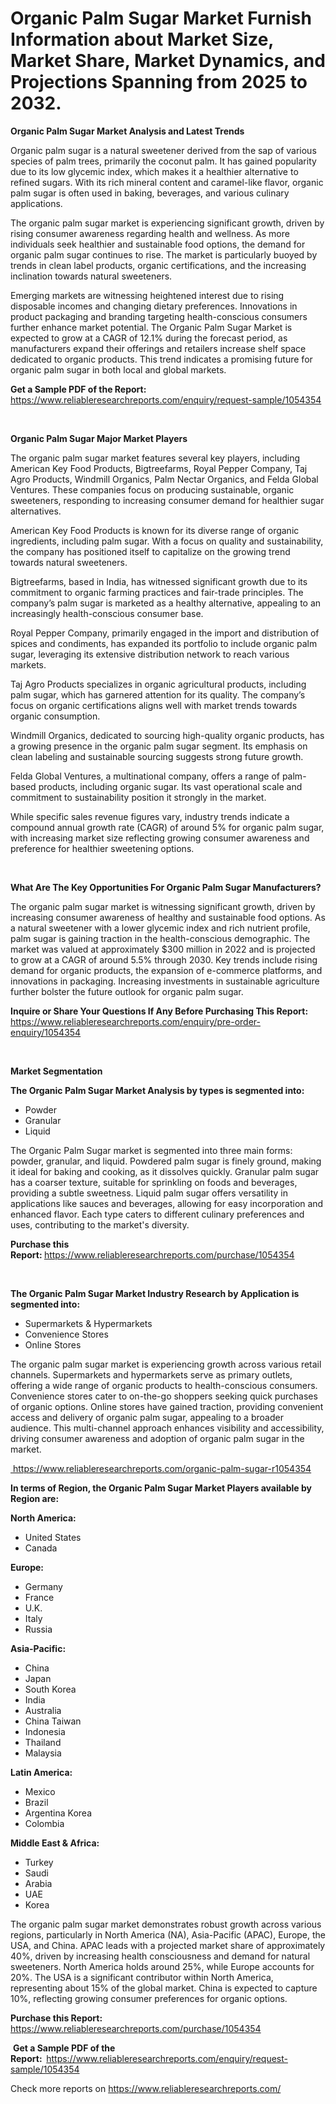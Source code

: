 <p><h1>Organic Palm Sugar Market Furnish Information about Market Size, Market Share, Market Dynamics, and Projections Spanning from 2025 to 2032.</h1></p><p><strong>Organic Palm Sugar Market Analysis and Latest Trends</strong></p>
<p><p>Organic palm sugar is a natural sweetener derived from the sap of various species of palm trees, primarily the coconut palm. It has gained popularity due to its low glycemic index, which makes it a healthier alternative to refined sugars. With its rich mineral content and caramel-like flavor, organic palm sugar is often used in baking, beverages, and various culinary applications.</p><p>The organic palm sugar market is experiencing significant growth, driven by rising consumer awareness regarding health and wellness. As more individuals seek healthier and sustainable food options, the demand for organic palm sugar continues to rise. The market is particularly buoyed by trends in clean label products, organic certifications, and the increasing inclination towards natural sweeteners.</p><p>Emerging markets are witnessing heightened interest due to rising disposable incomes and changing dietary preferences. Innovations in product packaging and branding targeting health-conscious consumers further enhance market potential. The Organic Palm Sugar Market is expected to grow at a CAGR of 12.1% during the forecast period, as manufacturers expand their offerings and retailers increase shelf space dedicated to organic products. This trend indicates a promising future for organic palm sugar in both local and global markets.</p></p>
<p><strong>Get a Sample PDF of the Report:&nbsp;</strong> <a href="https://www.reliableresearchreports.com/enquiry/request-sample/1054354?utm_campaign=2662&utm_medium=2&utm_source=Github&utm_content=ia&utm_term=07042025&utm_id=organic-palm-sugar">https://www.reliableresearchreports.com/enquiry/request-sample/1054354</a></p>
<p>&nbsp;</p>
<p><strong>Organic Palm Sugar Major Market Players</strong></p>
<p><p>The organic palm sugar market features several key players, including American Key Food Products, Bigtreefarms, Royal Pepper Company, Taj Agro Products, Windmill Organics, Palm Nectar Organics, and Felda Global Ventures. These companies focus on producing sustainable, organic sweeteners, responding to increasing consumer demand for healthier sugar alternatives.</p><p>American Key Food Products is known for its diverse range of organic ingredients, including palm sugar. With a focus on quality and sustainability, the company has positioned itself to capitalize on the growing trend towards natural sweeteners.</p><p>Bigtreefarms, based in India, has witnessed significant growth due to its commitment to organic farming practices and fair-trade principles. The company’s palm sugar is marketed as a healthy alternative, appealing to an increasingly health-conscious consumer base.</p><p>Royal Pepper Company, primarily engaged in the import and distribution of spices and condiments, has expanded its portfolio to include organic palm sugar, leveraging its extensive distribution network to reach various markets.</p><p>Taj Agro Products specializes in organic agricultural products, including palm sugar, which has garnered attention for its quality. The company’s focus on organic certifications aligns well with market trends towards organic consumption.</p><p>Windmill Organics, dedicated to sourcing high-quality organic products, has a growing presence in the organic palm sugar segment. Its emphasis on clean labeling and sustainable sourcing suggests strong future growth.</p><p>Felda Global Ventures, a multinational company, offers a range of palm-based products, including organic sugar. Its vast operational scale and commitment to sustainability position it strongly in the market.</p><p>While specific sales revenue figures vary, industry trends indicate a compound annual growth rate (CAGR) of around 5% for organic palm sugar, with increasing market size reflecting growing consumer awareness and preference for healthier sweetening options.</p></p>
<p>&nbsp;</p>
<p><strong>What Are The Key Opportunities For Organic Palm Sugar Manufacturers?</strong></p>
<p><p>The organic palm sugar market is witnessing significant growth, driven by increasing consumer awareness of healthy and sustainable food options. As a natural sweetener with a lower glycemic index and rich nutrient profile, palm sugar is gaining traction in the health-conscious demographic. The market was valued at approximately $300 million in 2022 and is projected to grow at a CAGR of around 5.5% through 2030. Key trends include rising demand for organic products, the expansion of e-commerce platforms, and innovations in packaging. Increasing investments in sustainable agriculture further bolster the future outlook for organic palm sugar.</p></p>
<p><strong>Inquire or Share Your Questions If Any Before Purchasing This Report:</strong> <a href="https://www.reliableresearchreports.com/enquiry/pre-order-enquiry/1054354?utm_campaign=2662&utm_medium=2&utm_source=Github&utm_content=ia&utm_term=07042025&utm_id=organic-palm-sugar">https://www.reliableresearchreports.com/enquiry/pre-order-enquiry/1054354</a></p>
<p>&nbsp;</p>
<p><strong>Market Segmentation</strong></p>
<p><strong>The Organic Palm Sugar Market Analysis by types is segmented into:</strong></p>
<p><ul><li>Powder</li><li>Granular</li><li>Liquid</li></ul></p>
<p><p>The Organic Palm Sugar market is segmented into three main forms: powder, granular, and liquid. Powdered palm sugar is finely ground, making it ideal for baking and cooking, as it dissolves quickly. Granular palm sugar has a coarser texture, suitable for sprinkling on foods and beverages, providing a subtle sweetness. Liquid palm sugar offers versatility in applications like sauces and beverages, allowing for easy incorporation and enhanced flavor. Each type caters to different culinary preferences and uses, contributing to the market's diversity.</p></p>
<p><strong>Purchase this Report:&nbsp;</strong><a href="https://www.reliableresearchreports.com/purchase/1054354?utm_campaign=2662&utm_medium=2&utm_source=Github&utm_content=ia&utm_term=07042025&utm_id=organic-palm-sugar">https://www.reliableresearchreports.com/purchase/1054354</a></p>
<p>&nbsp;</p>
<p><strong>The Organic Palm Sugar Market Industry Research by Application is segmented into:</strong></p>
<p><ul><li>Supermarkets & Hypermarkets</li><li>Convenience Stores</li><li>Online Stores</li></ul></p>
<p><p>The organic palm sugar market is experiencing growth across various retail channels. Supermarkets and hypermarkets serve as primary outlets, offering a wide range of organic products to health-conscious consumers. Convenience stores cater to on-the-go shoppers seeking quick purchases of organic options. Online stores have gained traction, providing convenient access and delivery of organic palm sugar, appealing to a broader audience. This multi-channel approach enhances visibility and accessibility, driving consumer awareness and adoption of organic palm sugar in the market.</p></p>
<p><a href="https://www.reliableresearchreports.com/organic-palm-sugar-r1054354?utm_campaign=2662&utm_medium=2&utm_source=Github&utm_content=ia&utm_term=07042025&utm_id=organic-palm-sugar">&nbsp;https://www.reliableresearchreports.com/organic-palm-sugar-r1054354</a></p>
<p><strong>In terms of Region, the Organic Palm Sugar Market Players available by Region are:</strong></p>
<p>
    <p> <strong> North America: </strong>
        <ul>
            <li>United States</li>
            <li>Canada</li>
        </ul>
        </p> 
    <p> <strong> Europe: </strong>
        <ul>
            <li>Germany</li>
            <li>France</li>
            <li>U.K.</li>
            <li>Italy</li>
            <li>Russia</li>
        </ul>
        </p> 
    <p> <strong> Asia-Pacific: </strong>
        <ul>
            <li>China</li>
            <li>Japan</li>
            <li>South Korea</li>
            <li>India</li>
            <li>Australia</li>
            <li>China Taiwan</li>
            <li>Indonesia</li>
            <li>Thailand</li>
            <li>Malaysia</li>
        </ul>
        </p> 
    <p> <strong> Latin America: </strong>
        <ul>
            <li>Mexico</li>
            <li>Brazil</li>
            <li>Argentina Korea</li>
            <li>Colombia</li>
        </ul>
        </p> 
    <p> <strong> Middle East & Africa: </strong>
        <ul>
            <li>Turkey</li>
            <li>Saudi</li>
            <li>Arabia</li>
            <li>UAE</li>
            <li>Korea</li>
        </ul>
    </p>
    </p>
<p><p>The organic palm sugar market demonstrates robust growth across various regions, particularly in North America (NA), Asia-Pacific (APAC), Europe, the USA, and China. APAC leads with a projected market share of approximately 40%, driven by increasing health consciousness and demand for natural sweeteners. North America holds around 25%, while Europe accounts for 20%. The USA is a significant contributor within North America, representing about 15% of the global market. China is expected to capture 10%, reflecting growing consumer preferences for organic options.</p></p>
<p><strong>Purchase this Report: </strong><a href="https://www.reliableresearchreports.com/purchase/1054354?utm_campaign=2662&utm_medium=2&utm_source=Github&utm_content=ia&utm_term=07042025&utm_id=organic-palm-sugar">https://www.reliableresearchreports.com/purchase/1054354</a></p>
<p>&nbsp;<strong>Get a Sample PDF of the Report:&nbsp;&nbsp;</strong><a href="https://www.reliableresearchreports.com/enquiry/request-sample/1054354?utm_campaign=2662&utm_medium=2&utm_source=Github&utm_content=ia&utm_term=07042025&utm_id=organic-palm-sugar">https://www.reliableresearchreports.com/enquiry/request-sample/1054354</a></p>
<p><strong></strong></p>
<p>Check more reports on <a href="https://www.reliableresearchreports.com/?utm_campaign=2662&utm_medium=2&utm_source=Github&utm_content=ia&utm_term=07042025&utm_id=organic-palm-sugar">https://www.reliableresearchreports.com/</a></p>